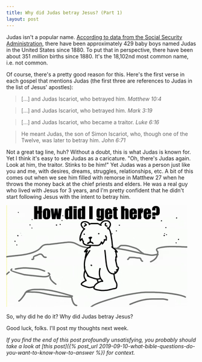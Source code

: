 ```yaml
---
title: Why did Judas betray Jesus? (Part 1)
layout: post
---
```


Judas isn't a popular name. [According to data from the Social Security Administration](https://github.com/tbadams45/judas-counter), there have been approximately 429 baby boys named Judas in the United States since 1880. To put that in perspective, there have been about 351 *million* births since 1880. It's the 18,102nd most common name, i.e. not common.

Of course, there's a pretty good reason for this. Here's the first verse in each gospel that mentions Judas (the first three are references to Judas in the list of Jesus' apostles):

> [...] and Judas Iscariot, who betrayed him. *Matthew 10:4*

> [...] and Judas Iscariot, who betrayed him. *Mark 3:19*

> [...] and Judas Iscariot, who became a traitor. *Luke 6:16*

> He meant Judas, the son of Simon Iscariot, who, though one of the Twelve, was later to betray him. *John 6:71*

Not a great tag line, huh? Without a doubt, this is what Judas is known for. Yet I think it's easy to see Judas as a caricature. "Oh, there's Judas again. Look at him, the traitor. Stinks to be him!" Yet Judas was a person just like you and me, with desires, dreams, struggles, relationships, etc. A bit of this comes out when we see him filled with remorse in Matthew 27 when he throws the money back at the chief priests and elders. He was a real guy who lived with Jesus for 3 years, and I'm pretty confident that he didn't start following Jesus with the intent to betray him.

![Desmond the Moon Bear](/files/desmond-how-did-i-get-here.gif)

So, why did he do it? Why did Judas betray Jesus?

Good luck, folks. I'll post my thoughts next week.

*If you find the end of this post profoundly unsatisfying, you probably should take a look at [this post]({% post_url 2019-09-10-what-bible-questions-do-you-want-to-know-how-to-answer %}) for context.*
